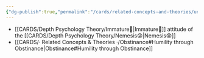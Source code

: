 ```yaml
---
{"dg-publish":true,"permalink":"/cards/related-concepts-and-theories/uncertainty/","created":"2023-05-04T08:37:16.410+02:00","updated":"2023-05-08T21:06:39.317+02:00"}
---
```


- [[CARDS/Depth Psychology Theory/Immature🐇\|Immature🐇]] attitude of the [[CARDS/Depth Psychology Theory/Nemesis😟\|Nemesis😟]] 
- [[CARDS/· Related Concepts & Theories ·/Obstinance#Humility through Obstinance\|Obstinance#Humility through Obstinance]]